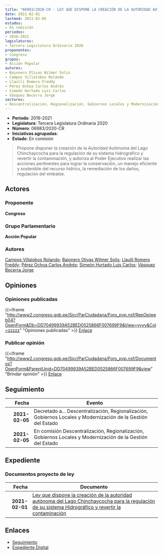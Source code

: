 ```yaml
---
title: "06983/2020-CR - LEY QUE DISPONE LA CREACIÓN DE LA AUTORIDAD AUTÓNOMA DEL LAGO CHINCHAYCOCHA PARA LA REGULACIÓN DE SU SISTEMA HIDROGRÁFICO Y REVERTIR LA CONTAMINACIÓN"
date: 2021-02-01
lastmod: 2021-02-05
estados:
- En comisión
periodos:
- 2016-2021
legislaturas:
- Tercera Legislatura Ordinaria 2020
proponentes:
- Congreso
grupos:
- Acción Popular
autores:
- Bajonero Olivas Wilmer Solis
- Campos Villalobos Rolando
- Llaulli Romero Freddy
- Pérez Ochoa Carlos Andrés
- Simeón Hurtado Luis Carlos
- Vásquez Becerra Jorge
sectores:
- Descentralización, Regionalización, Gobiernos Locales y Modernización de la Gestión del Estado
---
```

- **Periodo**: 2016-2021
- **Legislatura**: Tercera Legislatura Ordinaria 2020
- **Número**: 06983/2020-CR
- **Iniciativas agrupadas**: 
- **Estado**: En comisión

> Propone disponer la creación de la Autoridad Autónoma del Lago Chinchaycocha para la regulación de su sistema hidrográfico y revertir la contaminación, y autoriza al Poder Ejecutivo realizar las acciones pertinentes para lograr la conservación, un manejo eficiente y sostenible del recurso hídrico, la remediación de los daños, regulación del embalse.


## Actores

### Proponente

**Congreso**

### Grupo Parlamentario

**Acción Popular**

### Autores

[Campos Villalobos Rolando](mailto:mailto:r_campos@congreso.gob.pe); [Bajonero Olivas Wilmer Solis](mailto:mailto:wbajonero@congreso.gob.pe); [Llaulli Romero Freddy](mailto:mailto:fllaulli@congreso.gob.pe); [Pérez Ochoa Carlos Andrés](mailto:mailto:cperezo@congreso.gob.pe); [Simeón Hurtado Luis Carlos](mailto:mailto:lsimeon@congreso.gob.pe); [Vásquez Becerra Jorge](mailto:mailto:jvasquezb@congreso.gob.pe)

## Opiniones

### Opiniones publicadas

{{<iframe "http://www2.congreso.gob.pe/Sicr/ParCiudadana/Foro_pvp.nsf/RepOpiweb04?OpenForm&Db=DD70499939A52BED0525866F007699F9&View=yyyy&Col=zzzzz" "Opiniones publicadas" >}}
[Enlace](http://www2.congreso.gob.pe/Sicr/ParCiudadana/Foro_pvp.nsf/RepOpiweb04?OpenForm&Db=DD70499939A52BED0525866F007699F9&View=yyyy&Col=zzzzz)

### Publicar opinión

{{<iframe "http://www2.congreso.gob.pe/Sicr/ParCiudadana/Foro_pvp.nsf/Documentos?OpenForm&ParentUnid=DD70499939A52BED0525866F007699F9&view" "Brindar opinión" >}}
[Enlace](http://www2.congreso.gob.pe/Sicr/ParCiudadana/Foro_pvp.nsf/Documentos?OpenForm&ParentUnid=DD70499939A52BED0525866F007699F9&view)


## Seguimiento

| Fecha | Evento |
|------:|--------|
| **2021-02-05** | Decretado a... Descentralización, Regionalización, Gobiernos Locales y Modernización de la Gestión del Estado |
| **2021-02-05** | En comisión Descentralización, Regionalización, Gobiernos Locales y Modernización de la Gestión del Estado |

## Expediente

### Documentos proyecto de ley

| Fecha | Documento |
|------:|-----------|
| **2021-02-01** | [Ley que dispone la creación de la autoridad autónoma del Lago Chinchaycocha para la regulación de su sistema Hidrográfico y revertir la contaminación](https://leyes.congreso.gob.pe/Documentos/2016_2021/Proyectos_de_Ley_y_de_Resoluciones_Legislativas/PL06983-20210201.pdf) |

## Enlaces

- [Seguimiento](http://www2.congreso.gob.pe/Sicr/TraDocEstProc/CLProLey2016.nsf/f7fff46988ca05b1052578e100829cc7/5b3aac8a4cdd6dcb05258670005bf53a?OpenDocument)
- [Expediente Digital](http://www2.congreso.gob.pe/Sicr/TraDocEstProc/Expvirt_2011.nsf/visbusqptramdoc1621/06983?opendocument)

